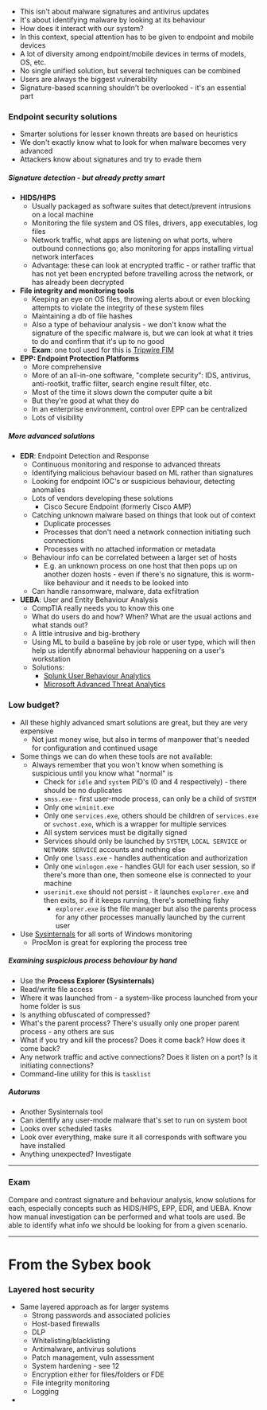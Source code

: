- This isn't about malware signatures and antivirus updates
- It's about identifying malware by looking at its behaviour
- How does it interact with our system? 
- In this context, special attention has to be given to endpoint and mobile devices
- A lot of diversity among endpoint/mobile devices in terms of models, OS, etc.
- No single unified solution, but several techniques can be combined
- Users are always the biggest vulnerability
- Signature-based scanning shouldn't be overlooked - it's an essential part

### Endpoint security solutions

- Smarter solutions for lesser known threats are based on heuristics
- We don't exactly know what to look for when malware becomes very advanced
- Attackers know about signatures and try to evade them

##### Signature detection - but already pretty smart
- **HIDS/HIPS**
	- Usually packaged as software suites that detect/prevent intrusions on a local machine
	- Monitoring the file system and OS files, drivers, app executables, log files
	- Network traffic, what apps are listening on what ports, where outbound connections go; also monitoring for apps installing virtual network interfaces
	- Advantage: these can look at encrypted traffic - or rather traffic that has not yet been encrypted before travelling across the network, or has already been decrypted
- **File integrity and monitoring tools**
	- Keeping an eye on OS files, throwing alerts about or even blocking attempts to violate the integrity of these system files
	- Maintaining a db of file hashes 
	- Also a type of behaviour analysis - we don't know what the signature of the specific malware is, but we can look at what it tries to do and confirm that it's up to no good
	- **Exam**: one tool used for this is [Tripwire FIM](https://www.tripwire.com/products/tripwire-enterprise/tripwire-file-integrity-manager)
- **EPP: Endpoint Protection Platforms**
	- More comprehensive
	- More of an all-in-one software, "complete security": IDS, antivirus, anti-rootkit, traffic filter, search engine result filter, etc.
	- Most of the time it slows down the computer quite a bit
	- But they're good at what they do
	- In an enterprise environment, control over EPP can be centralized
	- Lots of visibility

##### More advanced solutions
- **EDR**: Endpoint Detection and Response
	- Continuous monitoring and response to advanced threats
	- Identifying malicious behaviour based on ML rather than signatures
	- Looking for endpoint IOC's or suspicious behaviour, detecting anomalies
	- Lots of vendors developing these solutions
		- Cisco Secure Endpoint (formerly Cisco AMP)
	- Catching unknown malware based on things that look out of context
		- Duplicate processes
		- Processes that don't need a network connection initiating such connections
		- Processes with no attached information or metadata
	- Behaviour info can be correlated between a larger set of hosts
		- E.g. an unknown process on one host that then pops up on another dozen hosts - even if there's no signature, this is worm-like behaviour and it needs to be looked into
	- Can handle ransomware, malware, data exfiltration
- **UEBA**: User and Entity Behaviour Analysis
	- CompTIA really needs you to know this one
	- What do users do and how? When? What are the usual actions and what stands out?
	- A little intrusive and big-brothery
	- Using ML to build a baseline by job role or user type, which will then help us identify abnormal behaviour happening on a user's workstation
	- Solutions:
		- [Splunk User Behaviour Analytics](https://www.splunk.com/en_us/products/user-behavior-analytics.html?301=/en_us/software/user-behavior-analytics.html)
		- [Microsoft Advanced Threat Analytics](https://learn.microsoft.com/en-us/advanced-threat-analytics/what-is-ata)

### Low budget? 

- All these highly advanced smart solutions are great, but they are very expensive
	- Not just money wise, but also in terms of manpower that's needed for configuration and continued usage
- Some things we can do when these tools are not available:
	- Always remember that you won't know when something is suspicious until you know what "normal" is
		- Check for `idle` and `system` PID's (0 and 4 respectively) - there should be no duplicates
		- `smss.exe` - first user-mode process, can only be a child of `SYSTEM`
		- Only one `wininit.exe`
		- Only one `services.exe`, others should be children of `services.exe` or `svchost.exe`, which is a wrapper for multiple services
		- All system services must be digitally signed
		- Services should only be launched by `SYSTEM`, `LOCAL SERVICE` or `NETWORK SERVICE` accounts and nothing else
		- Only one `lsass.exe` - handles authentication and authorization
		- Only one `winlogon.exe` - handles GUI for each user session, so if there's more than one, then someone else is connected to your machine
		- `userinit.exe` should not persist - it launches `explorer.exe` and then exits, so if it keeps running, there's something fishy
			- `explorer.exe` is the file manager but also the parents process for any other processes manually launched by the current user
- Use [Sysinternals](https://learn.microsoft.com/en-us/sysinternals/) for all sorts of Windows monitoring
	- ProcMon is great for exploring the process tree

##### Examining suspicious process behaviour by hand
- Use the **Process Explorer (Sysinternals)**
- Read/write file access
- Where it was launched from - a system-like process launched from your home folder is sus
- Is anything obfuscated of compressed? 
- What's the parent process? There's usually only one proper parent process - any others are sus
- What if you try and kill the process? Does it come back? How does it come back?
- Any network traffic and active connections? Does it listen on a port? Is it initiating connections?
- Command-line utility for this is `tasklist`

##### Autoruns
- Another Sysinternals tool
- Can identify any user-mode malware that's set to run on system boot 
- Looks over scheduled tasks
- Look over everything, make sure it all corresponds with software you have installed
- Anything unexpected? Investigate

---

### Exam

Compare and contrast signature and behaviour analysis, know solutions for each, especially concepts such as HIDS/HIPS, EPP, EDR, and UEBA. Know how manual investigation can be performed and what tools are used. Be able to identify what info we should be looking for from a given scenario.

---

# From the Sybex book

### Layered host security

- Same layered approach as for larger systems
	- Strong passwords and associated policies
	- Host-based firewalls
	- DLP
	- Whitelisting/blacklisting
	- Antimalware, antivirus solutions
	- Patch management, vuln assessment
	- System hardening - see 12
	- Encryption either for files/folders or FDE
	- File integrity monitoring
	- Logging
- 